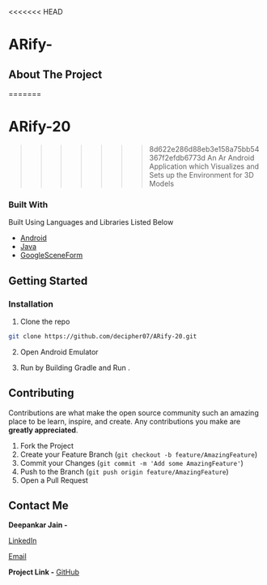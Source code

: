 <<<<<<< HEAD
# ARify-
<!-- ABOUT THE PROJECT -->
## About The Project
=======
# ARify-20
>>>>>>> 8d622e286d88eb3e158a75bb54367f2efdb6773d
An Ar Android Application which Visualizes and Sets up the Environment for 3D Models


### Built With
Built Using Languages and Libraries Listed Below 
* [Android](https://developer.android.com/reference/android/content/Context)
* [Java](https://docs.oracle.com/en/java/)
* [GoogleSceneForm](https://developers.google.com/sceneform/develop)




<!-- GETTING STARTED -->
## Getting Started

### Installation

1. Clone the repo
```sh
git clone https://github.com/decipher07/ARify-20.git
```
2. Open Android Emulator 

3. Run by Building Gradle and Run . 

<!-- CONTRIBUTING -->
## Contributing

Contributions are what make the open source community such an amazing place to be learn, inspire, and create. Any contributions you make are **greatly appreciated**.

1. Fork the Project
2. Create your Feature Branch (`git checkout -b feature/AmazingFeature`)
3. Commit your Changes (`git commit -m 'Add some AmazingFeature'`)
4. Push to the Branch (`git push origin feature/AmazingFeature`)
5. Open a Pull Request


<!-- CONTACT -->
## Contact Me

**Deepankar Jain -** 

[LinkedIn](https://www.linkedin.com/in/deepankar-jain-3997551a9/)

[Email](social.deej@gmail.com)

**Project Link -** [GitHub](https://github.com/decipher07/Chicken-Swarm-Optimization.git)



